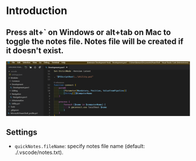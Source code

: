 # Introduction

## Press alt+` on Windows or alt+tab on Mac to toggle the notes file. Notes file will be created if it doesn't exist.

![Quick Notes Feature](assets/quick-notes.gif)

## Settings

* `quickNotes.fileName`: specify notes file name (default: ./.vscode/notes.txt).